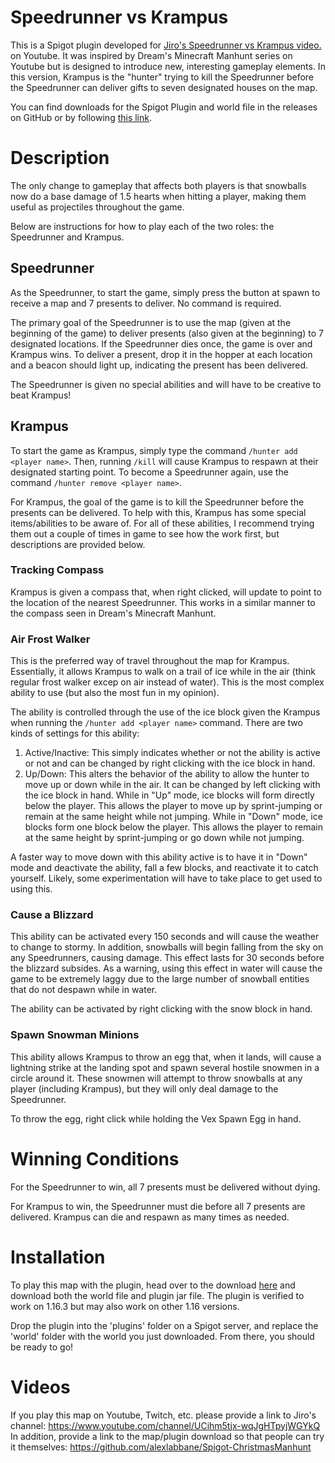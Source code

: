 # Speedrunner vs Krampus

This is a Spigot plugin developed for [Jiro's Speedrunner vs Krampus video.](https://www.youtube.com/channel/UCihm5tjx-wqJgHTpyjWGYkQ) on Youtube. It was inspired by Dream's Minecraft Manhunt series on Youtube but is designed to introduce new, interesting gameplay elements. In this version, Krampus is the "hunter" trying to kill the Speedrunner before the Speedrunner can deliver gifts to seven designated houses on the map.

You can find downloads for the Spigot Plugin and world file in the releases on GitHub or by following [this link](https://github.com/alexlabbane/Spigot-ChristmasManhunt/releases/tag/1.0).

# Description

The only change to gameplay that affects both players is that snowballs now do a base damage of 1.5 hearts when hitting a player, making them useful as projectiles throughout the game.

Below are instructions for how to play each of the two roles: the Speedrunner and Krampus.

## Speedrunner

As the Speedrunner, to start the game, simply press the button at spawn to receive a map and 7 presents to deliver. No command is required.

The primary goal of the Speedrunner is to use the map (given at the beginning of the game) to deliver presents (also given at the beginning) to 7 designated locations. If the Speedrunner dies once, the game is over and Krampus wins. To deliver a present, drop it in the hopper at each location and a beacon should light up, indicating the present has been delivered.

The Speedrunner is given no special abilities and will have to be creative to beat Krampus!

## Krampus

To start the game as Krampus, simply type the command `/hunter add <player name>`. Then, running `/kill` will cause Krampus to respawn at their designated starting point. To become a Speedrunner again, use the command `/hunter remove <player name>`.

For Krampus, the goal of the game is to kill the Speedrunner before the presents can be delivered. To help with this, Krampus has some special items/abilities to be aware of. For all of these abilities, I recommend trying them out a couple of times in game to see how the work first, but descriptions are provided below.

### Tracking Compass

Krampus is given a compass that, when right clicked, will update to point to the location of the nearest Speedrunner. This works in a similar manner to the compass seen in Dream's Minecraft Manhunt.

### Air Frost Walker

This is the preferred way of travel throughout the map for Krampus. Essentially, it allows Krampus to walk on a trail of ice while in the air (think regular frost walker excep on air instead of water). This is the most complex ability to use (but also the most fun in my opinion).

The ability is controlled through the use of the ice block given the Krampus when running the `/hunter add <player name>` command. There are two kinds of settings for this ability:

1) Active/Inactive: This simply indicates whether or not the ability is active or not and can be changed by right clicking with the ice block in hand.
2) Up/Down: This alters the behavior of the ability to allow the hunter to move up or down while in the air. It can be changed by left clicking with the ice block in hand.
While in "Up" mode, ice blocks will form directly below the player. This allows the player to move up by sprint-jumping or remain at the same height while not jumping. While in "Down" mode, ice blocks form one block below the player. This allows the player to remain at the same height by sprint-jumping or go down while not jumping.

A faster way to move down with this ability active is to have it in "Down" mode and deactivate the ability, fall a few blocks, and reactivate it to catch yourself. Likely, some experimentation will have to take place to get used to using this.

### Cause a Blizzard

This ability can be activated every 150 seconds and will cause the weather to change to stormy. In addition, snowballs will begin falling from the sky on any Speedrunners, causing damage. This effect lasts for 30 seconds before the blizzard subsides. As a warning, using this effect in water will cause the game to be extremely laggy due to the large number of snowball entities that do not despawn while in water.

The ability can be activated by right clicking with the snow block in hand.

### Spawn Snowman Minions

This ability allows Krampus to throw an egg that, when it lands, will cause a lightning strike at the landing spot and spawn several hostile snowmen in a circle around it. These snowmen will attempt to throw snowballs at any player (including Krampus), but they will only deal damage to the Speedrunner.

To throw the egg, right click while holding the Vex Spawn Egg in hand.

# Winning Conditions

For the Speedrunner to win, all 7 presents must be delivered without dying.

For Krampus to win, the Speedrunner must die before all 7 presents are delivered. Krampus can die and respawn as many times as needed.

# Installation

To play this map with the plugin, head over to the download [here](https://github.com/alexlabbane/Spigot-ChristmasManhunt/releases/tag/1.0) and download both the world file and plugin jar file. The plugin is verified to work on 1.16.3 but may also work on other 1.16 versions.

Drop the plugin into the 'plugins' folder on a Spigot server, and replace the 'world' folder with the world you just downloaded. From there, you should be ready to go!

# Videos

If you play this map on Youtube, Twitch, etc. please provide a link to Jiro's channel: https://www.youtube.com/channel/UCihm5tjx-wqJgHTpyjWGYkQ
In addition, provide a link to the map/plugin download so that people can try it themselves: https://github.com/alexlabbane/Spigot-ChristmasManhunt
